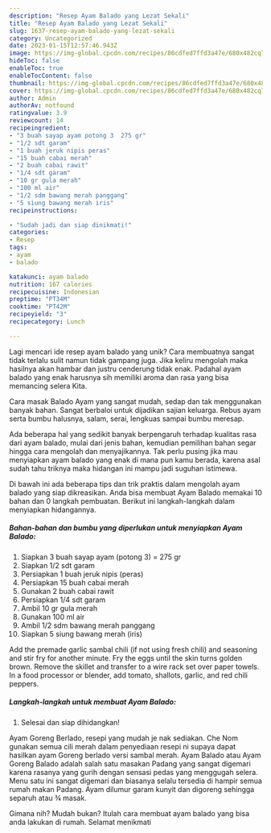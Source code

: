 ```yaml
---
description: "Resep Ayam Balado yang Lezat Sekali"
title: "Resep Ayam Balado yang Lezat Sekali"
slug: 1637-resep-ayam-balado-yang-lezat-sekali
category: Uncategorized
date: 2023-01-15T12:57:46.943Z
image: https://img-global.cpcdn.com/recipes/86cdfed7ffd3a47e/680x482cq70/ayam-balado-foto-resep-utama.jpg
hideToc: false
enableToc: true
enableTocContent: false
thumbnail: https://img-global.cpcdn.com/recipes/86cdfed7ffd3a47e/680x482cq70/ayam-balado-foto-resep-utama.jpg
cover: https://img-global.cpcdn.com/recipes/86cdfed7ffd3a47e/680x482cq70/ayam-balado-foto-resep-utama.jpg
author: Admin
authorAv: notfound
ratingvalue: 3.9
reviewcount: 14
recipeingredient:
- "3 buah sayap ayam potong 3  275 gr"
- "1/2 sdt garam"
- "1 buah jeruk nipis peras"
- "15 buah cabai merah"
- "2 buah cabai rawit"
- "1/4 sdt garam"
- "10 gr gula merah"
- "100 ml air"
- "1/2 sdm bawang merah panggang"
- "5 siung bawang merah iris"
recipeinstructions:

- "Sudah jadi dan siap dinikmati!"
categories:
- Resep
tags:
- ayam
- balado

katakunci: ayam balado 
nutrition: 167 calories
recipecuisine: Indonesian
preptime: "PT34M"
cooktime: "PT42M"
recipeyield: "3"
recipecategory: Lunch

---
```





Lagi mencari ide resep ayam balado yang unik? Cara membuatnya sangat tidak terlalu sulit namun tidak gampang juga. Jika keliru mengolah maka hasilnya akan hambar dan justru cenderung tidak enak. Padahal ayam balado yang enak harusnya sih memiliki aroma dan rasa yang bisa memancing selera Kita.





Cara masak Balado Ayam yang sangat mudah, sedap dan tak menggunakan banyak bahan. Sangat berbaloi untuk dijadikan sajian keluarga. Rebus ayam serta bumbu halusnya, salam, serai, lengkuas sampai bumbu meresap.

Ada beberapa hal yang sedikit banyak berpengaruh terhadap kualitas rasa dari ayam balado, mulai dari jenis bahan, kemudian pemilihan bahan segar hingga cara mengolah dan menyajikannya. Tak perlu pusing jika mau menyiapkan ayam balado yang enak di mana pun kamu berada, karena asal sudah tahu triknya maka hidangan ini mampu jadi suguhan istimewa.






Di bawah ini ada beberapa tips dan trik praktis dalam mengolah ayam balado yang siap dikreasikan. Anda bisa membuat Ayam Balado memakai 10 bahan dan 0 langkah pembuatan. Berikut ini langkah-langkah dalam menyiapkan hidangannya.

<!--inarticleads1-->

##### Bahan-bahan dan bumbu yang diperlukan untuk menyiapkan Ayam Balado:

1. Siapkan 3 buah sayap ayam (potong 3) = 275 gr
1. Siapkan 1/2 sdt garam
1. Persiapkan 1 buah jeruk nipis (peras)
1. Persiapkan 15 buah cabai merah
1. Gunakan 2 buah cabai rawit
1. Persiapkan 1/4 sdt garam
1. Ambil 10 gr gula merah
1. Gunakan 100 ml air
1. Ambil 1/2 sdm bawang merah panggang
1. Siapkan 5 siung bawang merah (iris)


Add the premade garlic sambal chili (if not using fresh chili) and seasoning and stir fry for another minute. Fry the eggs until the skin turns golden brown. Remove the skillet and transfer to a wire rack set over paper towels. In a food processor or blender, add tomato, shallots, garlic, and red chili peppers. 

<!--inarticleads2-->

##### Langkah-langkah untuk membuat Ayam Balado:


1. Selesai dan siap dihidangkan!

Ayam Goreng Berlado, resepi yang mudah je nak sediakan. Che Nom gunakan semua cili merah dalam penyediaan resepi ni supaya dapat hasilkan ayam Goreng berlado versi sambal merah. Ayam Balado atau Ayam Goreng Balado adalah salah satu masakan Padang yang sangat digemari karena rasanya yang gurih dengan sensasi pedas yang menggugah selera. Menu satu ini sangat digemari dan biasanya selalu tersedia di hampir semua rumah makan Padang. Ayam dilumur garam kunyit dan digoreng sehingga separuh atau ¾ masak. 

Gimana nih? Mudah bukan? Itulah cara membuat ayam balado yang bisa anda lakukan di rumah. Selamat menikmati
